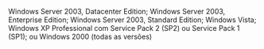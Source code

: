  Windows Server 2003, Datacenter Edition; Windows Server 2003, Enterprise Edition; Windows Server 2003, Standard Edition; Windows Vista; Windows XP Professional com Service Pack 2 (SP2) ou Service Pack 1 (SP1); ou Windows 2000 (todas as versões) 